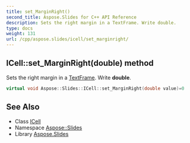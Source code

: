 ```yaml
---
title: set_MarginRight()
second_title: Aspose.Slides for C++ API Reference
description: Sets the right margin in a TextFrame. Write double.
type: docs
weight: 131
url: /cpp/aspose.slides/icell/set_marginright/
---
```

## ICell::set_MarginRight(double) method


Sets the right margin in a [TextFrame](../../textframe/). Write **double**.

```cpp
virtual void Aspose::Slides::ICell::set_MarginRight(double value)=0
```

## See Also

* Class [ICell](./)
* Namespace [Aspose::Slides](../)
* Library [Aspose.Slides](../../)